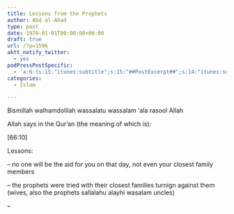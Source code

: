 ```yaml
---
title: Lessons from the Prophets
author: Abd al-Ahad
type: post
date: 1970-01-01T00:00:00+00:00
draft: true
url: /?p=1596
aktt_notify_twitter:
  - yes
podPressPostSpecific:
  - 'a:6:{s:15:"itunes:subtitle";s:15:"##PostExcerpt##";s:14:"itunes:summary";s:15:"##PostExcerpt##";s:15:"itunes:keywords";s:17:"##WordPressCats##";s:13:"itunes:author";s:10:"##Global##";s:15:"itunes:explicit";s:7:"Default";s:12:"itunes:block";s:7:"Default";}'
categories:
  - Islam

---
```

Bismillah walhamdolilah wassalatu wassalam &#8216;ala rasool Allah

Allah says in the Qur&#8217;an (the meaning of which is):

[66:10]
  
Lessons:

&#8211; no one will be the aid for you on that day, not even your closest family members
  
&#8211; the prophets were tried with their closest families turnign against them (wives, also the prophets sallalahu alayhi wasalam uncles)
  
&#8211;